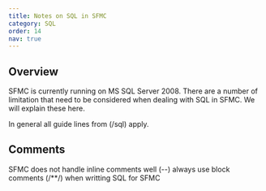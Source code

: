 ```yaml
---
title: Notes on SQL in SFMC
category: SQL
order: 14
nav: true
---
```


## Overview

SFMC is currently running on MS SQL Server 2008.  There are a number of limitation that need to be considered when dealing with SQL in SFMC.  We will explain these here.

In general all guide lines from (/sql) apply.


## Comments
SFMC does not handle inline comments well (--) always use block comments (/**/) when  writting SQL for SFMC

